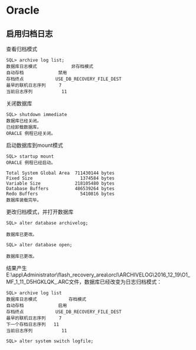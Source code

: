 Oracle
==================================================================


启用归档日志
-----------------------------

查看归档模式

```
SQL> archive log list;
数据库日志模式             非存档模式
自动存档             禁用
存档终点            USE_DB_RECOVERY_FILE_DEST
最早的联机日志序列     7
当前日志序列           11
```

关闭数据库

```
SQL> shutdown immediate
数据库已经关闭。
已经卸载数据库。
ORACLE 例程已经关闭。
```

启动数据库到mount模式

```
SQL> startup mount
ORACLE 例程已经启动。

Total System Global Area  711430144 bytes
Fixed Size                  1374584 bytes
Variable Size             218105480 bytes
Database Buffers          486539264 bytes
Redo Buffers                5410816 bytes
数据库装载完毕。
```

更改归档模式，并打开数据库

```
SQL> alter database archivelog;

数据库已更改。

SQL> alter database open;

数据库已更改。
```

结果产生E:\app\Administrator\flash_recovery_area\orcl\ARCHIVELOG\2016_12_19\O1_MF_1_11_D5HGKLQK_.ARC文件，数据库已经改变为日志归档模式：


```
SQL> archive log list
数据库日志模式            存档模式
自动存档             启用
存档终点            USE_DB_RECOVERY_FILE_DEST
最早的联机日志序列     7
下一个存档日志序列   11
当前日志序列           11
```

```
SQL> alter system switch logfile;
```
